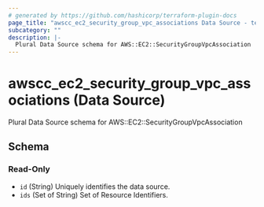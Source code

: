 ```yaml
---
# generated by https://github.com/hashicorp/terraform-plugin-docs
page_title: "awscc_ec2_security_group_vpc_associations Data Source - terraform-provider-awscc"
subcategory: ""
description: |-
  Plural Data Source schema for AWS::EC2::SecurityGroupVpcAssociation
---
```


# awscc_ec2_security_group_vpc_associations (Data Source)

Plural Data Source schema for AWS::EC2::SecurityGroupVpcAssociation



<!-- schema generated by tfplugindocs -->
## Schema

### Read-Only

- `id` (String) Uniquely identifies the data source.
- `ids` (Set of String) Set of Resource Identifiers.
